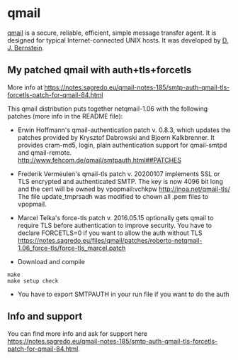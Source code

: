 # qmail

[qmail](http://cr.yp.to/qmail.html) is a secure, reliable, efficient, simple message transfer agent. It is designed for typical Internet-connected UNIX hosts. It was developed by [D. J. Bernstein](http://cr.yp.to/djb.html).

## My patched qmail with auth+tls+forcetls

More info at https://notes.sagredo.eu/qmail-notes-185/smtp-auth-qmail-tls-forcetls-patch-for-qmail-84.html

This qmail distribution puts together netqmail-1.06 with the following patches (more info in the README file):

* Erwin Hoffmann's qmail-authentication patch v. 0.8.3, which updates the patches provided
  by Krysztof Dabrowski and Bjoern Kalkbrenner.
  It provides cram-md5, login, plain authentication support for qmail-smtpd and qmail-remote.
  http://www.fehcom.de/qmail/smtpauth.html##PATCHES
* Frederik Vermeulen's qmail-tls patch v. 20200107
  implements SSL or TLS encrypted and authenticated SMTP.
  The key is now 4096 bit long and the cert will be owned by vpopmail:vchkpw
  http://inoa.net/qmail-tls/
  The file update_tmprsadh was modified to chown all .pem files to vpopmail.
* Marcel Telka's force-tls patch v. 2016.05.15
  optionally gets qmail to require TLS before authentication to improve security.
  You have to declare FORCETLS=0 if you want to allow the auth without TLS
  https://notes.sagredo.eu/files/qmail/patches/roberto-netqmail-1.06_force-tls/force-tls_marcel.patch

* Download and compile
```
make
make setup check
```

* You have to export SMTPAUTH in your run file if you want to do the auth

Info and support
----------------
You can find more info and ask for support here https://notes.sagredo.eu/qmail-notes-185/smtp-auth-qmail-tls-forcetls-patch-for-qmail-84.html.
